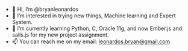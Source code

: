 - 👋 Hi, I’m @bryanleonardos
- 👀 I’m interested in trying new things, Machine learning and Expert System.
- 🌱 I’m currently learning Python, C, Oracle 11g, and now Ember.js and sails.js for my new project assignment.
- 📫 You can reach me on my email: leonardos.bryan@gmail.com

<!---
bryanleonardos/bryanleonardos is a ✨ special ✨ repository because its `README.md` (this file) appears on your GitHub profile.
You can click the Preview link to take a look at your changes.
--->
